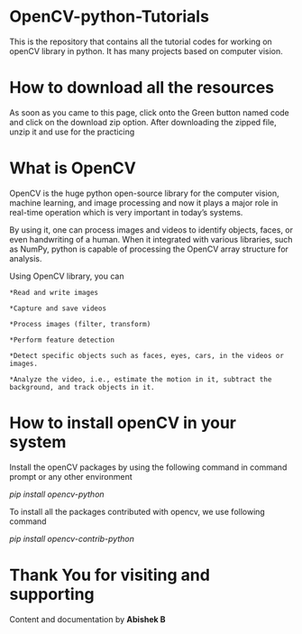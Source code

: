 # OpenCV-python-Tutorials
This is the repository that contains all the tutorial codes for working on openCV library in python. It has many projects based on computer vision.
# How to download all the resources
As soon as you came to this page, click onto the Green button named code and click on the download zip option.
After downloading the zipped file, unzip it and use for the practicing
# What is OpenCV
OpenCV is the huge python open-source library for the computer vision, machine learning, and image processing and now it plays a major role in real-time operation which is very important in today’s systems.

By using it, one can process images and videos to identify objects, faces, or even handwriting of a human. When it integrated with various libraries, such as NumPy, python is capable of processing the OpenCV array structure for analysis.

Using OpenCV library, you can 

    *Read and write images
    
    *Capture and save videos
    
    *Process images (filter, transform)
    
    *Perform feature detection
    
    *Detect specific objects such as faces, eyes, cars, in the videos or images.
    
    *Analyze the video, i.e., estimate the motion in it, subtract the background, and track objects in it.
    
# How to install openCV in your system
Install the openCV packages by using the following command in command prompt or any other environment

*pip install opencv-python*

To install all the packages contributed with opencv, we use following command

*pip install opencv-contrib-python*

# Thank You for visiting and supporting
Content and documentation by **Abishek B**
